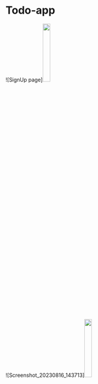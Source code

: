 # Todo-app

 ![SignUp page]<img src="https://github.com/tariqjamil1/Todo-app/assets/142381643/9f49e00d-7b6e-4a36-b227-70439b89f307" width="20%" height="20%">

![Screenshot_20230816_143713]<img src="https://github.com/tariqjamil1/Todo-app/assets/142381643/436173ea-8a73-424f-a6b3-a114c305eb47" width="20%" height="20%">
